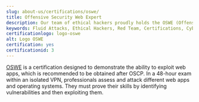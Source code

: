 ```yaml
---
slug: about-us/certifications/oswe/
title: Offensive Security Web Expert
description: Our team of ethical hackers proudly holds the OSWE (Offensive Security Web Expert) certification, among many others.
keywords: Fluid Attacks, Ethical Hackers, Red Team, Certifications, Cybersecurity, Pentesters, Whitehat Hackers, OSWE
certificationlogo: logo-oswe
alt: Logo OSWE
certification: yes
certificationid: 3
---
```


[OSWE](https://www.offensive-security.com/awae-oswe/)
is a certification
designed to demonstrate the ability to exploit web apps,
which is recommended to be obtained after OSCP.
In a 48-hour exam within an isolated VPN,
professionals assess and attack different web apps
and operating systems.
They must prove their skills
by identifying vulnerabilities
and then exploiting them.
